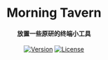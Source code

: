 <div align="center">

<h1 align="center">Morning Tavern</h1>
<h4 align="center">放置一些原研的终端小工具</h4>

[![Version](https://img.shields.io/badge/Version-1.0.0-207F4C)](https://github.com/waitspring/morning-tavern)
[![License](https://img.shields.io/badge/License-Apache%202.0-373834)](https://github.com/waitspring/morning-tavern/blob/master/license)

</div>

